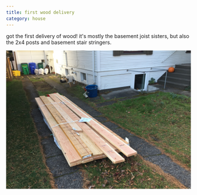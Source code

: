 ```yaml
---
title: first wood delivery
category: house
---
```


got the first delivery of wood!
it's mostly the basement joist sisters, but also the 2x4 posts and basement stair stringers.

![bundled pile of mostly 2x8s in the driveway](/house/IMG_0241.jpg)
